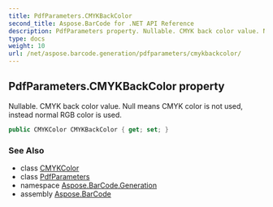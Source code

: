 ```yaml
---
title: PdfParameters.CMYKBackColor
second_title: Aspose.BarCode for .NET API Reference
description: PdfParameters property. Nullable. CMYK back color value. Null means CMYK color is not used instead normal RGB color is used
type: docs
weight: 10
url: /net/aspose.barcode.generation/pdfparameters/cmykbackcolor/
---
```

## PdfParameters.CMYKBackColor property

Nullable. CMYK back color value. Null means CMYK color is not used, instead normal RGB color is used.

```csharp
public CMYKColor CMYKBackColor { get; set; }
```

### See Also

* class [CMYKColor](../../cmykcolor/)
* class [PdfParameters](../)
* namespace [Aspose.BarCode.Generation](../../../aspose.barcode.generation/)
* assembly [Aspose.BarCode](../../../)


